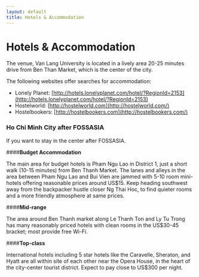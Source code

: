```yaml
---
layout: default
title: Hotels & Accommodation
---
```

# Hotels & Accommodation

The venue, Van Lang University is located in a lively area 20-25 minutes drive from Ben Than Market, which is the center of the city.

The following websites offer searches for accommodation:

- Lonely Planet: [http://hotels.lonelyplanet.com/hotel/?RegionId=2153](http://hotels.lonelyplanet.com/hotel/?RegionId=2153)
- Hostelworld: [http://hostelworld.com](http://hostelworld.com/)
- Hostelbookers: [http://hostelbookers.com](http://hostelbookers.com/)

### Ho Chi Minh City after FOSSASIA

If you want to stay in the center after FOSSASIA.

####**Budget Accommodation**

The main area for budget hotels is Pham Ngu Lao in District 1, just a short walk (10-15 minutes) from Ben Thanh Market. The lanes and alleys in the area between Pham Ngu Lao and Bui Vien are jammed with 5-10 room mini-hotels offering reasonable prices around US$15. Keep heading southwest away from the backpacker hustle closer Ng Thai Hoc, to find quieter rooms and a more friendly atmosphere at same prices.

####**Mid-range**

The area around Ben Thanh market along Le Thanh Ton and Ly Tu Trong has many reasonably priced hotels with clean rooms in the US$30-45 bracket; most provide free Wi-Fi.

####**Top-class**

International hotels including 5 star hotels like the Caravelle, Sheraton, and Hyatt are all within site of each other near the Opera House, in the heart of the city-center tourist district. Expect to pay close to US$300 per night.
